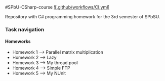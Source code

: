 #SPbU-CSharp-course
[![.github/workflows/CI.yml]](https://github.com/YuriUfimtsev/SPbU-CSharp-course/actions/workflows/CI.yml)

Repository with C# programming homework for the 3rd semester of SPbSU.

### Task navigation
#### Homeworks
- Homework 1 --> Parallel matrix multiplication
- Homework 2 --> Lazy
- Homework 3 --> My thread pool
- Homework 4 --> Simple FTP
- Homework 5 --> My NUnit
